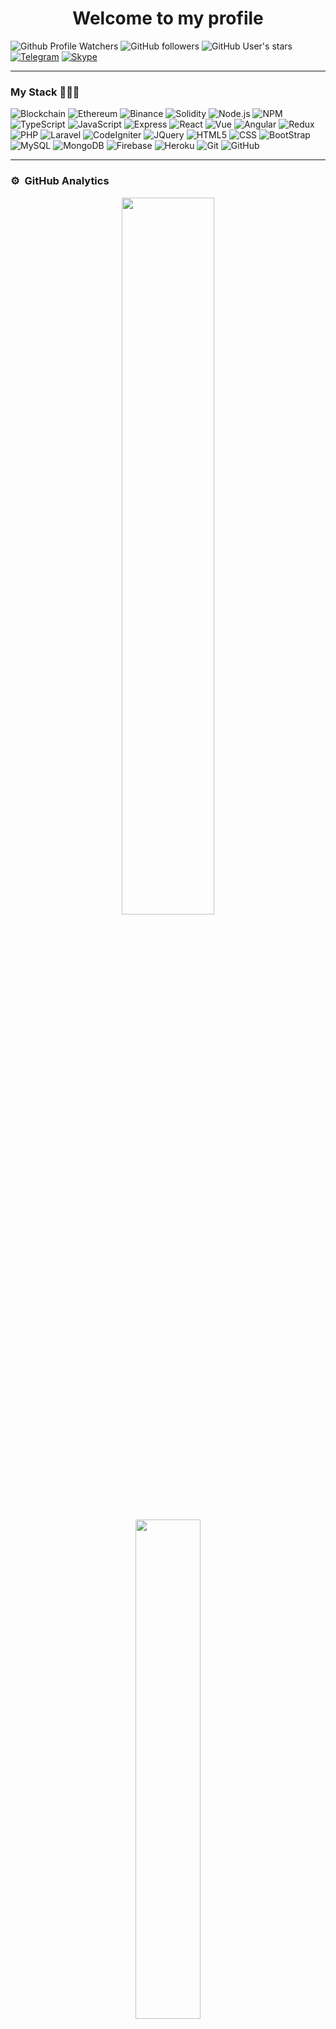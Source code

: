 <h1 align="center">Welcome to my profile</h1>

![Github Profile Watchers](https://komarev.com/ghpvc/?username=supercoolx&label=Profile%20views&color=0e75b6&style=flat)
![GitHub followers](https://img.shields.io/github/followers/supercoolx)
![GitHub User's stars](https://img.shields.io/github/stars/supercoolx)
&nbsp;&nbsp;&nbsp;
[![Telegram](https://img.shields.io/badge/-Telegram-555555?style=flat&logo=telegram)](https://t.me/fatal_furi)
[![Skype](https://img.shields.io/badge/-Skype-555555?style=flat&logo=skype)](https://join.skype.com/invite/y0Nym2bDESqx)

---

### My Stack 💪💪💪

![Blockchain](https://img.shields.io/badge/-Blockchain-333333?style=flat&logo=bitcoin)
![Ethereum](https://img.shields.io/badge/-Ethereum-333333?style=flat&logo=ethereum)
![Binance](https://img.shields.io/badge/-Binance-333333?style=flat&logo=binance)
![Solidity](https://img.shields.io/badge/-Solidity-333333?style=flat&logo=solidity&logoColor=228475)
![Node.js](https://img.shields.io/badge/-Node.js-333333?style=flat&logo=node.js)
![NPM](https://img.shields.io/badge/-NPM-333333?style=flat&logo=npm)
![TypeScript](https://img.shields.io/badge/-TypeScript-333333?style=flat&logo=typescript)
![JavaScript](https://img.shields.io/badge/-JavaScript-333333?style=flat&logo=javascript)
![Express](https://img.shields.io/badge/-Express-333333?style=flat&logo=express)
![React](https://img.shields.io/badge/-React-333333?style=flat&logo=react)
![Vue](https://img.shields.io/badge/-Vue-333333?style=flat&logo=v)
![Angular](https://img.shields.io/badge/-Angular-333333?style=flat&logo=angular)
![Redux](https://img.shields.io/badge/-Redux-333333?style=flat&logo=redux)
![PHP](https://img.shields.io/badge/-PHP-333333?style=flat&logo=PHP)
![Laravel](https://img.shields.io/badge/-Laravel-333333?style=flat&logo=Laravel)
![CodeIgniter](https://img.shields.io/badge/-CodeIgniter-333333?style=flat&logo=CodeIgniter)
![JQuery](https://img.shields.io/badge/-JQuery-333333?style=flat&logo=jquery)
![HTML5](https://img.shields.io/badge/-HTML5-333333?style=flat&logo=HTML5)
![CSS](https://img.shields.io/badge/-CSS-333333?style=flat&logo=CSS3&logoColor=1572B6)
![BootStrap](https://img.shields.io/badge/-BootStrap-333333?style=flat&logo=bootstrap&logoColor=1572B6)
![MySQL](https://img.shields.io/badge/-MySQL-333333?style=flat&logo=mysql)
![MongoDB](https://img.shields.io/badge/-MongoDB-333333?style=flat&logo=mongodb)
![Firebase](https://img.shields.io/badge/-Firebase-333333?style=flat&logo=firebase)
![Heroku](https://img.shields.io/badge/-Heroku-333333?style=flat&logo=heroku)
![Git](https://img.shields.io/badge/-Git-333333?style=flat&logo=git)
![GitHub](https://img.shields.io/badge/-GitHub-333333?style=flat&logo=github)

---
### ⚙️ &nbsp;GitHub Analytics

<p align="center">
  <img src="https://github-readme-stats-eight-theta.vercel.app/api?username=supercoolx&show_icons=true&theme=algolia&include_all_commits=true&count_private=true" width="54.25%"/>
  <img src="https://github-readme-stats-eight-theta.vercel.app/api/top-langs/?username=supercoolx&layout=compact&langs_count=6&theme=algolia" width="45.25%"/>
</p>

----
Credits: [supercoolx](https://github.com/supercoolx)

Last Edited on: 12/09/2021 
